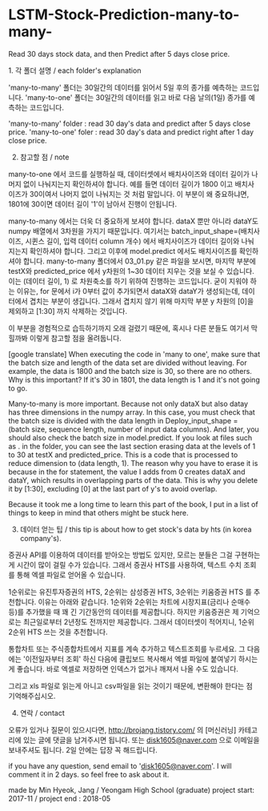 # LSTM-Stock-Prediction-many-to-many-
Read 30 days stock data, and then Predict after 5 days close price.




﻿1. 각 폴더 설명 / each folder's explanation

'many-to-many' 폴더는 30일간의 데이터를 읽어서 5일 후의 종가를 예측하는 코드입니다.
'many-to-one' 폴더는 30일간의 데이터를 읽고 바로 다음 날의(1일) 종가를 예측하는 코드입니다.

'many-to-many' folder : read 30 day's data and predict after 5 days close price.
'many-to-one' foler : read 30 day's data and predict right after 1 day close price.





2. 참고할 점 / note

many-to-one 에서 코드를 실행하실 때, 데이터셋에서 배치사이즈와 데이터 길이가 나머지 없이 나눠지는지 확인하셔야 합니다.
예를 들면 데이터 길이가 1800 이고 배치사이즈가 30이여서 나머지 없이 나눠지는 것 처럼 말입니다.
이 부분이 왜 중요하냐면, 1801에 30이면 데이터 길이 '1'이 남아서 진행이 안됩니다.

many-to-many 에서는 더욱 더 중요하게 보셔야 합니다. dataX 뿐만 아니라 dataY도 numpy 배열에서 3차원을 가지기 때문입니다.
여기서는 batch_input_shape=(배치사이즈, 시퀸스 길이, 입력 데이터 column 개수) 에서 배치사이즈가 데이터 길이와 나눠지는지 확인하셔야 합니다.
그리고 이후에 model.predict 에서도 배치사이즈를 확인하셔야 합니다.
many-to-many 폴더에서 03_01.py 같은 파일을 보시면, 마지막 부분에 testX와 predicted_price 에서 y차원의 1~30 데이터 지우는 것을 보실 수 있습니다.
이는 (데이터 길이, 1) 로 차원축소를 하기 위하여 진행하는 코드입니다.
굳이 지워야 하는 이유는, for 문에서 i가 0부터 값이 추가되면서 dataX와 dataY가 생성되는데, 데이터에서 겹치는 부분이 생깁니다.
그래서 겹치지 않기 위해 마지막 부분 y 차원의 [0]을 제외하고 [1:30] 까지 삭제하는 것입니다.

이 부분을 경험적으로 습득하기까지 오래 걸렸기 때문에, 혹시나 다른 분들도 여기서 막힐까봐 이렇게 참고할 점을 올려둡니다.



[google translate]
When executing the code in 'many to one', make sure that the batch size and length of the data set are divided without leaving.
For example, the data is 1800 and the batch size is 30, so there are no others.
Why is this important? If it's 30 in 1801, the data length is 1 and it's not going to go.

Many-to-many is more important. Because not only dataX but also datay has three dimensions in the numpy array.
In this case, you must check that the batch size is divided with the data length in Deploy_input_shape = (batch size, sequence length, number of input data columns).
And later, you should also check the batch size in model.predict.
If you look at files such as . in the folder, you can see the last section erasing data at the levels of 1 to 30 at testX and predicted_price.
This is a code that is processed to reduce dimension to (data length, 1).
The reason why you have to erase it is because in the for statement, the value I adds from 0 creates dataX and dataY, which results in overlapping parts of the data.
This is why you delete it by [1:30], excluding [0] at the last part of y's to avoid overlap.

Because it took me a long time to learn this part of the book, I put in a list of things to keep in mind that others might be stuck here.






3. 데이터 얻는 팁 / this tip is about how to get stock's data by hts (in korea company's).

증권사 API를 이용하여 데이터를 받아오는 방법도 있지만, 모르는 분들은 그걸 구현하는게 시간이 많이 걸릴 수가 있습니다.
그래서 증권사 HTS를 사용하여, 텍스트 수치 조회를 통해 엑셀 파일로 얻어올 수 있습니다.

1순위로는 유진투자증권의 HTS, 2순위는 삼성증권 HTS, 3순위는 키움증권 HTS 를 추천합니다.
이유는 아래와 같습니다. 1순위와 2순위는 차트에 시장지표(금리나 순매수 등)를 추가했을 때 꽤 긴 기간동안의 데이터를 제공합니다.
하지만 키움증권은 제 기억으로는 최근일로부터 2년정도 전까지만 제공합니다. 그래서 데이터셋이 적어지니, 1순위 2순위 HTS 쓰는 것을 추천합니다.

통합차트 또는 주식종합차트에서 지표를 계속 추가하고 텍스트조회를 누르세요.
그 다음에는 '이전일자부터 조회' 하신 다음에 클립보드 복사해서 엑셀 파일에 붙여넣기 하시는게 좋습니다.
바로 엑셀로 저장하면 인덱스가 없거나 깨져서 나올 수도 있습니다.

그리고 xls 파일로 읽는게 아니고 csv파일을 읽는 것이기 때문에, 변환해야 한다는 점 기억해주십시오.






4. 연락 / contact

오류가 있거나 질문이 있으시다면, http://brojang.tistory.com/ 의 [머신러닝] 카테고리에 있는 글에 댓글을 남겨주시면 됩니다.
또는 disk1605@naver.com 으로 이메일을 보내주셔도 됩니다. 2일 안에는 답장 꼭 해드립니다.
 
⁭if you have any question, send email to 'disk1605@naver.com'.
I will comment it in 2 days. so feel free to ask about it.







made by Min Hyeok, Jang / Yeongam High School (graduate)
project start: 2017-11 / project end : 2018-05

